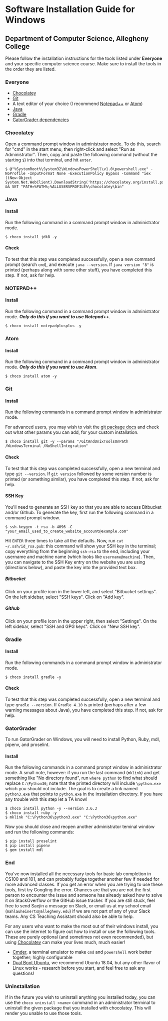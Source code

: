 # Software Installation Guide for Windows

## Department of Computer Science, Allegheny College

Please follow the installation instructions for the tools listed under **Everyone** and your specific computer science course. Make sure to install the tools in the order they are listed.

### Everyone

- [Chocolatey](#chocolatey)
- [Git](#git)
- A text editor of your choice (I recommend [Notepad++](#notepad) or [Atom](https://atom.io/))
- [Java](#java)
- [Gradle](#gradle-steps)
- [GatorGrader dependencies](#gatorgrader)

### Chocolatey

Open a command prompt window in administrator mode. To do this, search for "cmd" in the start menu, then right-click and select "Run as Administrator". Then, copy and paste the following command (without the starting `$`) into that terminal, and hit `enter`.

```
$ @"%SystemRoot%\System32\WindowsPowerShell\v1.0\powershell.exe" -NoProfile -InputFormat None -ExecutionPolicy Bypass -Command "iex ((New-Object System.Net.WebClient).DownloadString('https://chocolatey.org/install.ps1'))" && SET "PATH=%PATH%;%ALLUSERSPROFILE%\chocolatey\bin"
```

### Java

#### Install

Run the following command in a command prompt window in administrator mode.

```
$ choco install jdk8 -y
```

#### Check

To test that this step was completed successfully, open a new command prompt (search `cmd`), and execute `java --version`. If `java version "8"` is printed (perhaps along with some other stuff), you have completed this step. If not, ask for help.

### NOTEPAD++

#### Install

Run the following command in a command prompt window in administrator mode. ***Only do this if you want to use Notepad++***.

```
$ choco install notepadplusplus -y
```

### Atom

#### Install

Run the following command in a command prompt window in administrator mode. ***Only do this if you want to use Atom***.

```
$ choco install atom -y
```

### Git

#### Install

Run the following commands in a command prompt window in administrator mode.

For advanced users, you may wish to visit the [git package docs](https://chocolatey.org/packages/git) and check out what other params you can add, for your custom installation.

```
$ choco install git -y --params "/GitAndUnixToolsOnPath /WindowsTerminal /NoShellIntegration"
```

#### Check

To test that this step was completed successfully, open a new terminal and type `git --version`. If `git version` followed by some version number is printed (or something similar), you have completed this step. If not, ask for help.

#### SSH Key

You'll need to generate an SSH key so that you are able to access Bitbucket and/or Github. To generate the key, first run the following command in a command prompt window.

```
$ ssh-keygen -t rsa -b 4096 -C "your_email_used_to_create_website_account@example.com"
```

Hit `ENTER` three times to take all the defaults. Now, run `cat ~/.ssh/id_rsa.pub`: this command will show your SSH key in the terminal; copy everything from the beginning `ssh-rsa` to the end, including your username and machine name (which looks like `username@machine`). Then, you can navigate to the SSH Key entry on the website you are using (directions below), and paste the key into the provided text box.

##### Bitbucket

Click on your profile icon in the lower left, and select "Bitbucket settings". On the left sidebar, select "SSH keys". Click on "Add key".

##### Github

Click on your profile icon in the upper right, then select "Settings". On the left sidebar, select "SSH and GPG keys". Click on "New SSH key".

### Gradle

#### Install

Run the following commands in a command prompt window in administrator mode.

```
$ choco install gradle -y
```

#### Check

To test that this step was completed successfully, open a new terminal and type `gradle --version`. If `Gradle 4.10` is printed (perhaps after a few warning messages about Java), you have completed this step. If not, ask for help.

### GatorGrader

To run GatorGrader on Windows, you will need to install Python, Ruby, mdl, pipenv, and proselint.

#### Install

Run the following commands in a command prompt window in administrator mode. A small note, however: if you run the last command (`mklink`) and get something like "No directory found", run `where python` to find what should replace `C:\Python36`; note that the printed directory will include `\python.exe` which you should not include. The goal is to create a link named `python3.exe` that points to `python.exe` in the installation directory. If you have any trouble with this step let a TA know!

```
$ choco install python -y --version 3.6.3
$ choco install ruby -y
$ mklink "C:\Python36\python3.exe" "C:\Python36\python.exe"
```

Now you should close and reopen another administrator teminal window and run the following commands:

```
$ pip install proselint
$ pip install pipenv
$ gem install mdl
```

### End

You've now installed all the necessary tools for basic lab completion in CS100 and 101, and can probably fudge together another few if needed for more advanced classes. If you get an error when you are trying to use these tools, first try Googling the error. Chances are that you are not the first person to encounter the issue and someone has already asked how to solve it on StackOverflow or the GitHub issue tracker. If you are still stuck, feel free to send Saejin a message on Slack, or email us at my school email (`mahlauheinerts@allegheny.edu`) if we are not part of any of your Slack teams. Any CS Teaching Assistant should also be able to help.

For any users who want to make the most out of their windows install, you can use the internet to figure out how to install or use the following tools. These are purely optional (and sometimes not even recommended), but using [Chocolatey](https://chocolatey.org/packages) can make your lives much, much easier!

- [Cmder](http://cmder.net/), a terminal emulator to make `cmd` and `powershell` work better together; highly configurable
- [Dual Boot Ubuntu](https://www.lifewire.com/ultimate-windows-8-1-ubuntu-dual-boot-guide-2200654), we recommend Ubuntu 18.04, but any other flavor of Linux works - research before you start, and feel free to ask any questions!

### Uninstallation

If in the future you wish to uninstall anything you installed today, you can use the `choco uninstall <name>` command in an administrator terminal to uninstall the given package that you installed with chocolatey. This will render you unable to use those tools.
